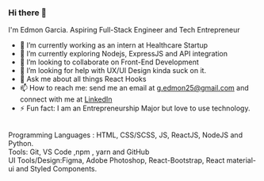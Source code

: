### Hi there 👋


I'm Edmon Garcia. Aspiring Full-Stack Engineer and Tech Entrepreneur

- 🔭 I’m currently working as an intern at Healthcare Startup
- 🌱 I’m currently exploring Nodejs, ExpressJS and API integration
- 👯 I’m looking to collaborate on Front-End Development 
- 🤔 I’m looking for help with UX/UI Design kinda suck on it.
- 💬 Ask me about all things React Hooks
- 📫 How to reach me: send me an email at g.edmon25@gmail.com and connect with me at <a href="https://www.linkedin.com/in/mon-garcia-26436b193/" target=_blank>LinkedIn</a>
- ⚡ Fun fact: I am an Entrepreneurship Major but love to use technology.
<br>
Programming Languages : HTML, CSS/SCSS, JS, ReactJS, NodeJS and Python.
<br>
Tools: Git, VS Code ,npm , yarn and GitHub
<br>
UI Tools/Design:Figma, Adobe Photoshop, React-Bootstrap, React material-ui and Styled Components.




